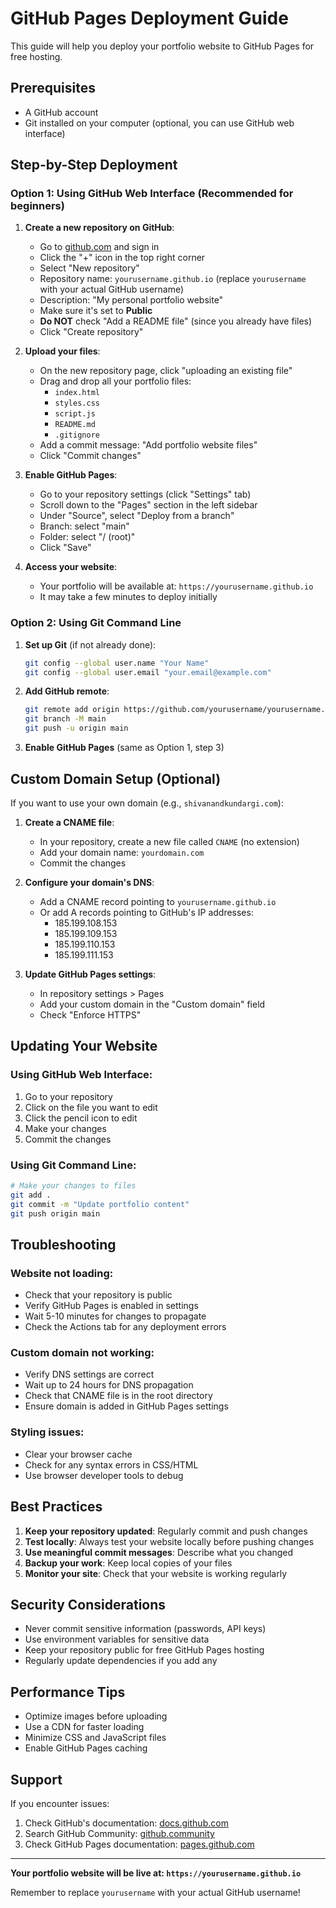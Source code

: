 # GitHub Pages Deployment Guide

This guide will help you deploy your portfolio website to GitHub Pages for free hosting.

## Prerequisites

- A GitHub account
- Git installed on your computer (optional, you can use GitHub web interface)

## Step-by-Step Deployment

### Option 1: Using GitHub Web Interface (Recommended for beginners)

1. **Create a new repository on GitHub**:
   - Go to [github.com](https://github.com) and sign in
   - Click the "+" icon in the top right corner
   - Select "New repository"
   - Repository name: `yourusername.github.io` (replace `yourusername` with your actual GitHub username)
   - Description: "My personal portfolio website"
   - Make sure it's set to **Public**
   - **Do NOT** check "Add a README file" (since you already have files)
   - Click "Create repository"

2. **Upload your files**:
   - On the new repository page, click "uploading an existing file"
   - Drag and drop all your portfolio files:
     - `index.html`
     - `styles.css`
     - `script.js`
     - `README.md`
     - `.gitignore`
   - Add a commit message: "Add portfolio website files"
   - Click "Commit changes"

3. **Enable GitHub Pages**:
   - Go to your repository settings (click "Settings" tab)
   - Scroll down to the "Pages" section in the left sidebar
   - Under "Source", select "Deploy from a branch"
   - Branch: select "main"
   - Folder: select "/ (root)"
   - Click "Save"

4. **Access your website**:
   - Your portfolio will be available at: `https://yourusername.github.io`
   - It may take a few minutes to deploy initially

### Option 2: Using Git Command Line

1. **Set up Git** (if not already done):
   ```bash
   git config --global user.name "Your Name"
   git config --global user.email "your.email@example.com"
   ```

2. **Add GitHub remote**:
   ```bash
   git remote add origin https://github.com/yourusername/yourusername.github.io.git
   git branch -M main
   git push -u origin main
   ```

3. **Enable GitHub Pages** (same as Option 1, step 3)

## Custom Domain Setup (Optional)

If you want to use your own domain (e.g., `shivanandkundargi.com`):

1. **Create a CNAME file**:
   - In your repository, create a new file called `CNAME` (no extension)
   - Add your domain name: `yourdomain.com`
   - Commit the changes

2. **Configure your domain's DNS**:
   - Add a CNAME record pointing to `yourusername.github.io`
   - Or add A records pointing to GitHub's IP addresses:
     - 185.199.108.153
     - 185.199.109.153
     - 185.199.110.153
     - 185.199.111.153

3. **Update GitHub Pages settings**:
   - In repository settings > Pages
   - Add your custom domain in the "Custom domain" field
   - Check "Enforce HTTPS"

## Updating Your Website

### Using GitHub Web Interface:
1. Go to your repository
2. Click on the file you want to edit
3. Click the pencil icon to edit
4. Make your changes
5. Commit the changes

### Using Git Command Line:
```bash
# Make your changes to files
git add .
git commit -m "Update portfolio content"
git push origin main
```

## Troubleshooting

### Website not loading:
- Check that your repository is public
- Verify GitHub Pages is enabled in settings
- Wait 5-10 minutes for changes to propagate
- Check the Actions tab for any deployment errors

### Custom domain not working:
- Verify DNS settings are correct
- Wait up to 24 hours for DNS propagation
- Check that CNAME file is in the root directory
- Ensure domain is added in GitHub Pages settings

### Styling issues:
- Clear your browser cache
- Check for any syntax errors in CSS/HTML
- Use browser developer tools to debug

## Best Practices

1. **Keep your repository updated**: Regularly commit and push changes
2. **Test locally**: Always test your website locally before pushing changes
3. **Use meaningful commit messages**: Describe what you changed
4. **Backup your work**: Keep local copies of your files
5. **Monitor your site**: Check that your website is working regularly

## Security Considerations

- Never commit sensitive information (passwords, API keys)
- Use environment variables for sensitive data
- Keep your repository public for free GitHub Pages hosting
- Regularly update dependencies if you add any

## Performance Tips

- Optimize images before uploading
- Use a CDN for faster loading
- Minimize CSS and JavaScript files
- Enable GitHub Pages caching

## Support

If you encounter issues:
1. Check GitHub's documentation: [docs.github.com](https://docs.github.com)
2. Search GitHub Community: [github.community](https://github.community)
3. Check GitHub Pages documentation: [pages.github.com](https://pages.github.com)

---

**Your portfolio website will be live at: `https://yourusername.github.io`**

Remember to replace `yourusername` with your actual GitHub username!
